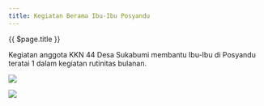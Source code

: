 ```yaml
---
title: Kegiatan Berama Ibu-Ibu Posyandu
---
```

{{ $page.title }}

Kegiatan anggota KKN 44 Desa Sukabumi membantu Ibu-Ibu di Posyandu teratai 1 dalam kegiatan rutinitas bulanan.

![](/img/posyandu1.jpg)

![](/img/posyandu2.jpg)
